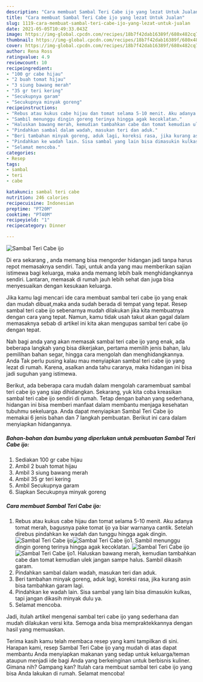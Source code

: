 ```yaml
---
description: "Cara membuat Sambal Teri Cabe ijo yang lezat Untuk Jualan"
title: "Cara membuat Sambal Teri Cabe ijo yang lezat Untuk Jualan"
slug: 1119-cara-membuat-sambal-teri-cabe-ijo-yang-lezat-untuk-jualan
date: 2021-05-05T10:49:33.043Z
image: https://img-global.cpcdn.com/recipes/18b7f42dab16389f/680x482cq70/sambal-teri-cabe-ijo-foto-resep-utama.jpg
thumbnail: https://img-global.cpcdn.com/recipes/18b7f42dab16389f/680x482cq70/sambal-teri-cabe-ijo-foto-resep-utama.jpg
cover: https://img-global.cpcdn.com/recipes/18b7f42dab16389f/680x482cq70/sambal-teri-cabe-ijo-foto-resep-utama.jpg
author: Rena Ross
ratingvalue: 4.9
reviewcount: 10
recipeingredient:
- "100 gr cabe hijau"
- "2 buah tomat hijau"
- "3 siung bawang merah"
- "35 gr teri kering"
- "Secukupnya garam"
- "Secukupnya minyak goreng"
recipeinstructions:
- "Rebus atau kukus cabe hijau dan tomat selama 5-10 menit. Aku adanya tomat merah, bagusnya pake tomat ijo ya biar warnanya cantik. Setelah direbus pindahkan ke wadah dan tunggu hingga agak dingin."
- "Sambil menunggu dingin goreng terinya hingga agak kecoklatan."
- "Haluskan bawang merah, kemudian tambahkan cabe dan tomat kemudian ulek jangan sampe halus. Sambil dikasih garam."
- "Pindahkan sambal dalam wadah, masukan teri dan aduk."
- "Beri tambahan minyak goreng, aduk lagi, koreksi rasa, jika kurang asin bisa tambahkan garam lagi."
- "Pindahkan ke wadah lain. Sisa sambal yang lain bisa dimasukin kulkas, tapi jangan dikasih minyak dulu ya."
- "Selamat mencoba."
categories:
- Resep
tags:
- sambal
- teri
- cabe

katakunci: sambal teri cabe 
nutrition: 246 calories
recipecuisine: Indonesian
preptime: "PT20M"
cooktime: "PT40M"
recipeyield: "1"
recipecategory: Dinner

---
```



![Sambal Teri Cabe ijo](https://img-global.cpcdn.com/recipes/18b7f42dab16389f/680x482cq70/sambal-teri-cabe-ijo-foto-resep-utama.jpg)

Di era  sekarang , anda memang bisa mengorder hidangan jadi tanpa harus repot memasaknya sendiri. Tapi, untuk anda yang mau memberikan sajian istimewa bagi keluarga, maka anda memang lebih baik menghidangkannya sendiri. Lantaran, memasak di rumah jauh lebih sehat dan juga bisa menyesuaikan dengan kesukaan keluarga.

Jika kamu lagi mencari ide cara membuat sambal teri cabe ijo yang enak dan mudah dibuat,maka anda sudah berada di tempat yang tepat. Resep sambal teri cabe ijo  sebenarnya mudah dilakukan jika kita membuatnya dengan cara yang tepat. Namun, kamu tidak usah takut akan gagal dalam memasaknya 
sebab di artikel ini kita akan mengupas sambal teri cabe ijo dengan tepat.  



Nah bagi anda yang akan memasak sambal teri cabe ijo yang enak, ada beberapa langkah yang bisa dikerjakan, pertama memilih jenis bahan, lalu pemilihan bahan segar, hingga cara mengolah dan menghidangkannya. Anda Tak perlu pusing kalau mau menyiapkan sambal teri cabe ijo yang lezat di rumah. Karena, asalkan anda  tahu caranya, maka hidangan ini bisa jadi suguhan yang istimewa.

Berikut, ada beberapa cara mudah dalam mengolah caramembuat sambal teri cabe ijo yang siap dihidangkan. Sekarang, yuk kita coba kreasikan sambal teri cabe ijo sendiri di rumah. Tetap dengan bahan yang sederhana, hidangan ini bisa memberi manfaat dalam membantu menjaga kesehatan tubuhmu sekeluarga. Anda dapat menyiapkan Sambal Teri Cabe ijo memakai 6 jenis bahan dan 7 langkah pembuatan. Berikut ini cara dalam menyiapkan hidangannya.

<!--inarticleads1-->

##### Bahan-bahan dan bumbu yang diperlukan untuk pembuatan Sambal Teri Cabe ijo:

1. Sediakan 100 gr cabe hijau
1. Ambil 2 buah tomat hijau
1. Ambil 3 siung bawang merah
1. Ambil 35 gr teri kering
1. Ambil Secukupnya garam
1. Siapkan Secukupnya minyak goreng




<!--inarticleads2-->

##### Cara membuat Sambal Teri Cabe ijo:

1. Rebus atau kukus cabe hijau dan tomat selama 5-10 menit. Aku adanya tomat merah, bagusnya pake tomat ijo ya biar warnanya cantik. Setelah direbus pindahkan ke wadah dan tunggu hingga agak dingin.
<img src="https://img-global.cpcdn.com/steps/fb10387678db21d3/160x128cq70/sambal-teri-cabe-ijo-langkah-memasak-1-foto.jpg" alt="Sambal Teri Cabe ijo"><img src="https://img-global.cpcdn.com/steps/b66519482dfef2fc/160x128cq70/sambal-teri-cabe-ijo-langkah-memasak-1-foto.jpg" alt="Sambal Teri Cabe ijo">1. Sambil menunggu dingin goreng terinya hingga agak kecoklatan.
<img src="https://img-global.cpcdn.com/steps/bac13e2957b15142/160x128cq70/sambal-teri-cabe-ijo-langkah-memasak-2-foto.jpg" alt="Sambal Teri Cabe ijo"><img src="https://img-global.cpcdn.com/steps/792c91273807d34a/160x128cq70/sambal-teri-cabe-ijo-langkah-memasak-2-foto.jpg" alt="Sambal Teri Cabe ijo">1. Haluskan bawang merah, kemudian tambahkan cabe dan tomat kemudian ulek jangan sampe halus. Sambil dikasih garam.
1. Pindahkan sambal dalam wadah, masukan teri dan aduk.
1. Beri tambahan minyak goreng, aduk lagi, koreksi rasa, jika kurang asin bisa tambahkan garam lagi.
1. Pindahkan ke wadah lain. Sisa sambal yang lain bisa dimasukin kulkas, tapi jangan dikasih minyak dulu ya.
1. Selamat mencoba.




Jadi, itulah artikel mengenai  sambal teri cabe ijo  yang sederhana dan mudah dilakukan versi kita. Semoga anda bisa mempraktekkannya dengan hasil yang memuaskan. 

Terima kasih kamu telah membaca resep yang kami tampilkan di sini. Harapan kami, resep  Sambal Teri Cabe ijo yang mudah di atas dapat membantu Anda menyiapkan makanan yang sedap untuk keluarga/teman ataupun menjadi ide bagi Anda yang berkeinginan untuk berbisnis kuliner. Gimana nih? Gampang kan? Itulah cara membuat sambal teri cabe ijo yang bisa Anda lakukan di rumah. Selamat mencoba!

